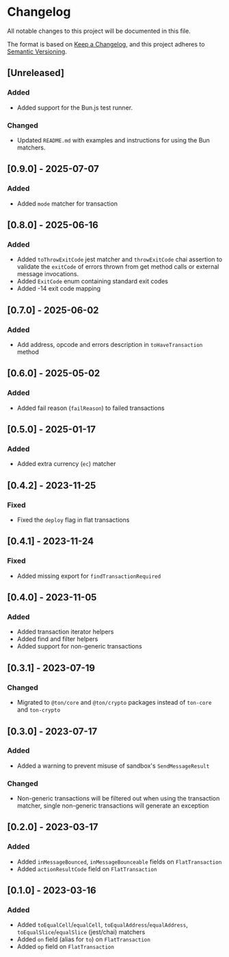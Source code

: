 # Changelog

All notable changes to this project will be documented in this file.

The format is based on [Keep a Changelog](https://keepachangelog.com/en/1.0.0/),
and this project adheres to [Semantic Versioning](https://semver.org/spec/v2.0.0.html).

## [Unreleased]

### Added
- Added support for the Bun.js test runner.

### Changed
- Updated `README.md` with examples and instructions for using the Bun matchers.

## [0.9.0] - 2025-07-07

### Added

- Added `mode` matcher for transaction

## [0.8.0] - 2025-06-16

### Added

- Added `toThrowExitCode` jest matcher and `throwExitCode` chai assertion to validate the `exitCode` of errors thrown from get method calls or external message invocations.
- Added `ExitCode` enum containing standard exit codes
- Added -14 exit code mapping

## [0.7.0] - 2025-06-02

### Added

- Add address, opcode and errors description in `toHaveTransaction` method

## [0.6.0] - 2025-05-02

### Added

- Added fail reason (`failReason`) to failed transactions

## [0.5.0] - 2025-01-17

### Added

- Added extra currency (`ec`) matcher

## [0.4.2] - 2023-11-25

### Fixed

- Fixed the `deploy` flag in flat transactions

## [0.4.1] - 2023-11-24

### Fixed

- Added missing export for `findTransactionRequired`

## [0.4.0] - 2023-11-05

### Added

- Added transaction iterator helpers
- Added find and filter helpers
- Added support for non-generic transactions

## [0.3.1] - 2023-07-19

### Changed

- Migrated to `@ton/core` and `@ton/crypto` packages instead of `ton-core` and `ton-crypto`

## [0.3.0] - 2023-07-17

### Added

- Added a warning to prevent misuse of sandbox's `SendMessageResult`

### Changed

- Non-generic transactions will be filtered out when using the transaction matcher, single non-generic transactions will generate an exception

## [0.2.0] - 2023-03-17

### Added

- Added `inMessageBounced`, `inMessageBounceable` fields on `FlatTransaction`
- Added `actionResultCode` field on `FlatTransaction`

## [0.1.0] - 2023-03-16

### Added

- Added `toEqualCell`/`equalCell`, `toEqualAddress`/`equalAddress`, `toEqualSlice`/`equalSlice` (jest/chai) matchers
- Added `on` field (alias for `to`) on `FlatTransaction`
- Added `op` field on `FlatTransaction`
